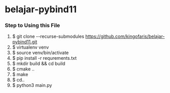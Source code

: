 # belajar-pybind11
### Step to Using this File
1. $ git clone --recurse-submodules https://github.com/kingofaris/belajar-pybind11.git
2. $ virtualenv venv
3. $ source venv/bin/activate
4. $ pip install -r requrements.txt
5. $ mkdir build && cd build
6. $ cmake ..
7. $ make
8. $ cd..
9. $ python3 main.py
